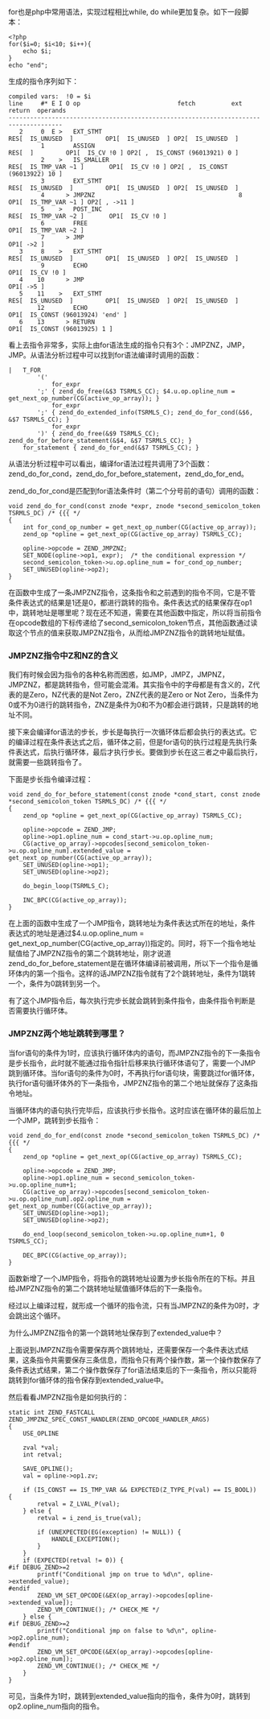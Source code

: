 for也是php中常用语法，实现过程相比while, do while更加复杂。如下一段脚本：

	<?php
	for($i=0; $i<10; $i++){
	    echo $i;
	}
	echo "end";

生成的指令序列如下：

	compiled vars:  !0 = $i
	line     #* E I O op                           fetch          ext  return  operands
	-------------------------------------------------------------------------------------
	   2     0  E >   EXT_STMT                                          RES[  IS_UNUSED  ]         OP1[  IS_UNUSED  ] OP2[  IS_UNUSED  ]
	         1        ASSIGN                                            RES[  ]         OP1[  IS_CV !0 ] OP2[ ,  IS_CONST (96013921) 0 ]
	         2    >   IS_SMALLER                                        RES[  IS_TMP_VAR ~1 ]       OP1[  IS_CV !0 ] OP2[ ,  IS_CONST (96013922) 10 ]
	         3        EXT_STMT                                          RES[  IS_UNUSED  ]         OP1[  IS_UNUSED  ] OP2[  IS_UNUSED  ]
	         4      > JMPZNZ                                        8           OP1[  IS_TMP_VAR ~1 ] OP2[ , ->11 ]
	         5    >   POST_INC                                          RES[  IS_TMP_VAR ~2 ]       OP1[  IS_CV !0 ]
	         6        FREE                                                      OP1[  IS_TMP_VAR ~2 ]
	         7      > JMP                                                       OP1[ ->2 ]
	   3     8    >   EXT_STMT                                          RES[  IS_UNUSED  ]         OP1[  IS_UNUSED  ] OP2[  IS_UNUSED  ]
	         9        ECHO                                                      OP1[  IS_CV !0 ]
	   4    10      > JMP                                                       OP1[ ->5 ]
	   5    11    >   EXT_STMT                                          RES[  IS_UNUSED  ]         OP1[  IS_UNUSED  ] OP2[  IS_UNUSED  ]
	        12        ECHO                                                      OP1[  IS_CONST (96013924) 'end' ]
	   6    13      > RETURN                                                    OP1[  IS_CONST (96013925) 1 ]

看上去指令非常多，实际上由for语法生成的指令只有3个：JMPZNZ，JMP，JMP。从语法分析过程中可以找到for语法编译时调用的函数：

	|   T_FOR
	        '('
	            for_expr
	        ';' { zend_do_free(&$3 TSRMLS_CC); $4.u.op.opline_num = get_next_op_number(CG(active_op_array)); }
	            for_expr
	        ';' { zend_do_extended_info(TSRMLS_C); zend_do_for_cond(&$6, &$7 TSRMLS_CC); }
	            for_expr
	        ')' { zend_do_free(&$9 TSRMLS_CC); zend_do_for_before_statement(&$4, &$7 TSRMLS_CC); }
	    for_statement { zend_do_for_end(&$7 TSRMLS_CC); }

从语法分析过程中可以看出，编译for语法过程共调用了3个函数：zend_do_for_cond，zend_do_for_before_statement，zend_do_for_end。

zend_do_for_cond是匹配到for语法条件时（第二个分号前的语句）调用的函数：

	void zend_do_for_cond(const znode *expr, znode *second_semicolon_token TSRMLS_DC) /* {{{ */
	{
		int for_cond_op_number = get_next_op_number(CG(active_op_array));
		zend_op *opline = get_next_op(CG(active_op_array) TSRMLS_CC);
	
		opline->opcode = ZEND_JMPZNZ;
		SET_NODE(opline->op1, expr);  /* the conditional expression */
		second_semicolon_token->u.op.opline_num = for_cond_op_number;
		SET_UNUSED(opline->op2);
	}

在函数中生成了一条JMPZNZ指令，这条指令和之前遇到的指令不同，它是不管条件表达式的结果是1还是0，都进行跳转的指令。条件表达式的结果保存在op1中，跳转地址是哪里呢？现在还不知道，需要在其他函数中指定，所以将当前指令在opcode数组的下标传递给了second_semicolon_token节点，其他函数通过读取这个节点的值来获取JMPZNZ指令，从而给JMPZNZ指令的跳转地址赋值。

### JMPZNZ指令中Z和NZ的含义

我们有时候会因为指令的各种名称而困惑，如JMP，JMPZ，JMPNZ，JMPZNZ，都是跳转指令，但可能会混淆。其实指令中的字母都是有含义的，Z代表的是Zero，NZ代表的是Not Zero，ZNZ代表的是Zero or Not Zero，当条件为0或不为0进行的跳转指令，ZNZ是条件为0和不为0都会进行跳转，只是跳转的地址不同。

接下来会编译for语法的步长，步长是每执行一次循环体后都会执行的表达式。它的编译过程在条件表达式之后，循环体之前，但是for语句的执行过程是先执行条件表达式，后执行循环体，最后才执行步长。要做到步长在这三者之中最后执行，就需要一些跳转指令了。

下面是步长指令编译过程：

	void zend_do_for_before_statement(const znode *cond_start, const znode *second_semicolon_token TSRMLS_DC) /* {{{ */
	{
		zend_op *opline = get_next_op(CG(active_op_array) TSRMLS_CC);
	
		opline->opcode = ZEND_JMP;
		opline->op1.opline_num = cond_start->u.op.opline_num;
		CG(active_op_array)->opcodes[second_semicolon_token->u.op.opline_num].extended_value = get_next_op_number(CG(active_op_array));
		SET_UNUSED(opline->op1);
		SET_UNUSED(opline->op2);
	
		do_begin_loop(TSRMLS_C);
	
		INC_BPC(CG(active_op_array));
	}

在上面的函数中生成了一个JMP指令，跳转地址为条件表达式所在的地址，条件表达式的地址是通过$4.u.op.opline_num = get_next_op_number(CG(active_op_array))指定的。同时，将下一个指令地址赋值给了JMPZNZ指令的第二个跳转地址，刚才说道zend_do_for_before_statement是在循环体编译前被调用，所以下一个指令是循环体内的第一个指令。这样的话JMPZNZ指令就有了2个跳转地址，条件为1跳转一个，条件为0跳转到另一个。

有了这个JMP指令后，每次执行完步长就会跳转到条件指令，由条件指令判断是否需要执行循环体。

### JMPZNZ两个地址跳转到哪里？

当for语句的条件为1时，应该执行循环体内的语句，而JMPZNZ指令的下一条指令是步长指令，此时就不能通过指令指针后移来执行循环体语句了，需要一个JMP跳到循环体。当for语句的条件为0时，不再执行for语句块，需要跳过for循环体，执行for语句循环体外的下一条指令，JMPZNZ指令的第二个地址就保存了这条指令地址。

当循环体内的语句执行完毕后，应该执行步长指令。这时应该在循环体的最后加上一个JMP，跳转到步长指令：

	void zend_do_for_end(const znode *second_semicolon_token TSRMLS_DC) /* {{{ */
	{
		zend_op *opline = get_next_op(CG(active_op_array) TSRMLS_CC);
	
		opline->opcode = ZEND_JMP;
		opline->op1.opline_num = second_semicolon_token->u.op.opline_num+1;
		CG(active_op_array)->opcodes[second_semicolon_token->u.op.opline_num].op2.opline_num = get_next_op_number(CG(active_op_array));
		SET_UNUSED(opline->op1);
		SET_UNUSED(opline->op2);
	
		do_end_loop(second_semicolon_token->u.op.opline_num+1, 0 TSRMLS_CC);
	
		DEC_BPC(CG(active_op_array));
	}

函数新增了一个JMP指令，将指令的跳转地址设置为步长指令所在的下标。并且给JMPZNZ指令的第二个跳转地址赋值循环体后的下一条指令。

经过以上编译过程，就形成一个循环的指令流，只有当JMPZNZ的条件为0时，才会跳出这个循环。

为什么JMPZNZ指令的第一个跳转地址保存到了extended_value中？

上面说到JMPZNZ指令需要保存两个跳转地址，还需要保存一个条件表达式结果，这条指令共需要保存三条信息，而指令只有两个操作数，第一个操作数保存了条件表达式结果，第二个操作数保存了for语法结束后的下一条指令，所以只能将跳转到for循环体的指令保存到extended_value中。

然后看看JMPZNZ指令是如何执行的：

	static int ZEND_FASTCALL  ZEND_JMPZNZ_SPEC_CONST_HANDLER(ZEND_OPCODE_HANDLER_ARGS)
	{
		USE_OPLINE
	
		zval *val;
		int retval;
	
		SAVE_OPLINE();
		val = opline->op1.zv;
	
		if (IS_CONST == IS_TMP_VAR && EXPECTED(Z_TYPE_P(val) == IS_BOOL)) {
			retval = Z_LVAL_P(val);
		} else {
			retval = i_zend_is_true(val);
	
			if (UNEXPECTED(EG(exception) != NULL)) {
				HANDLE_EXCEPTION();
			}
		}
		if (EXPECTED(retval != 0)) {
	#if DEBUG_ZEND>=2
			printf("Conditional jmp on true to %d\n", opline->extended_value);
	#endif
			ZEND_VM_SET_OPCODE(&EX(op_array)->opcodes[opline->extended_value]);
			ZEND_VM_CONTINUE(); /* CHECK_ME */
		} else {
	#if DEBUG_ZEND>=2
			printf("Conditional jmp on false to %d\n", opline->op2.opline_num);
	#endif
			ZEND_VM_SET_OPCODE(&EX(op_array)->opcodes[opline->op2.opline_num]);
			ZEND_VM_CONTINUE(); /* CHECK_ME */
		}
	}

可见，当条件为1时，跳转到extended_value指向的指令，条件为0时，跳转到op2.opline_num指向的指令。
